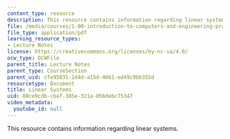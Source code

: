 ```yaml
---
content_type: resource
description: This resource contains information regarding linear systems.
file: /media/courses/1-00-introduction-to-computers-and-engineering-problem-solving-spring-2012/88ce9cdbcbaf385e321a056debc75347_MIT1_00S12_Lec_31.pdf
file_type: application/pdf
learning_resource_types:
- Lecture Notes
license: https://creativecommons.org/licenses/by-nc-sa/4.0/
ocw_type: OCWFile
parent_title: Lecture Notes
parent_type: CourseSection
parent_uid: cfe95031-1d4d-a15d-46b1-ed49c9bb355d
resourcetype: Document
title: Linear Systems
uid: 88ce9cdb-cbaf-385e-321a-056debc75347
video_metadata:
  youtube_id: null
---
```

This resource contains information regarding linear systems.